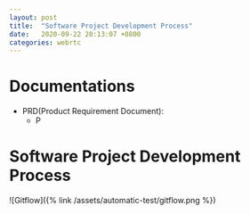 ```yaml
---
layout: post
title:  "Software Project Development Process"
date:   2020-09-22 20:13:07 +0800
categories: webrtc
---
```



# Documentations

  * PRD(Product Requirement Document):
    * P

# Software Project Development Process


![Gitflow]({% link /assets/automatic-test/gitflow.png %})






